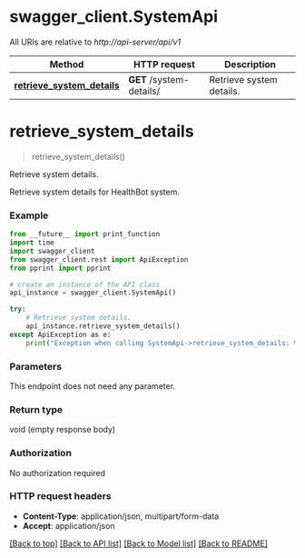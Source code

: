 # swagger_client.SystemApi

All URIs are relative to *http://api-server/api/v1*

Method | HTTP request | Description
------------- | ------------- | -------------
[**retrieve_system_details**](SystemApi.md#retrieve_system_details) | **GET** /system-details/ | Retrieve system details.


# **retrieve_system_details**
> retrieve_system_details()

Retrieve system details.

Retrieve system details for HealthBot system.

### Example
```python
from __future__ import print_function
import time
import swagger_client
from swagger_client.rest import ApiException
from pprint import pprint

# create an instance of the API class
api_instance = swagger_client.SystemApi()

try:
    # Retrieve system details.
    api_instance.retrieve_system_details()
except ApiException as e:
    print("Exception when calling SystemApi->retrieve_system_details: %s\n" % e)
```

### Parameters
This endpoint does not need any parameter.

### Return type

void (empty response body)

### Authorization

No authorization required

### HTTP request headers

 - **Content-Type**: application/json, multipart/form-data
 - **Accept**: application/json

[[Back to top]](#) [[Back to API list]](../README.md#documentation-for-api-endpoints) [[Back to Model list]](../README.md#documentation-for-models) [[Back to README]](../README.md)

